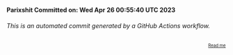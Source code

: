 **Parixshit Committed on: Wed Apr 26 00:55:40 UTC 2023** <!-- b7f73417-a022-4fb3-8194-ae2739d4b687 -->

###### This is an automated commit generated by a GitHub Actions workflow.

<div align="right"><sub><sup><a href="https://github.com/Parixshit/AutoCommit.git">Read me</a></sup></sub></div>
